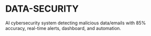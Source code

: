 # DATA-SECURITY
AI cybersecurity system detecting malicious data/emails with 85% accuracy, real-time alerts, dashboard, and automation.
